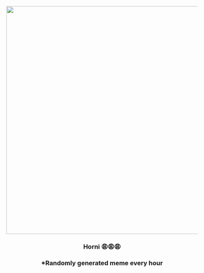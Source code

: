 <p align="center">
        <img src="https://i.redd.it/1sa8fe6bch791.jpg" width="600" height="600">
        </p>
        <h3 align="center">Horni 😩😩😩</h3>
        <h3 align="center">*Randomly generated meme every hour</h3>
    